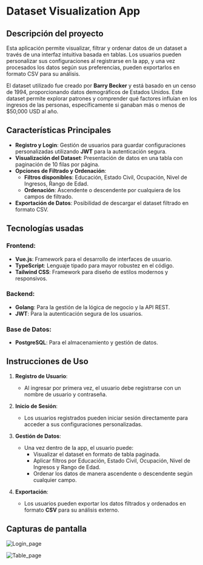# **Dataset Visualization App**

## **Descripción del proyecto**
Esta aplicación permite visualizar, filtrar y ordenar datos de un dataset a través de una interfaz intuitiva basada en tablas. Los usuarios pueden personalizar sus configuraciones al registrarse en la app, y una vez procesados los datos según sus preferencias, pueden exportarlos en formato CSV para su análisis.  

El dataset utilizado fue creado por **Barry Becker** y está basado en un censo de 1994, proporcionando datos demográficos de Estados Unidos. Este dataset permite explorar patrones y comprender qué factores influían en los ingresos de las personas, específicamente si ganaban más o menos de $50,000 USD al año.  

## **Características Principales**  
- **Registro y Login**: Gestión de usuarios para guardar configuraciones personalizadas utilizando **JWT** para la autenticación segura.  
- **Visualización del Dataset**: Presentación de datos en una tabla con paginación de 10 filas por página.  
- **Opciones de Filtrado y Ordenación**:  
  - **Filtros disponibles**: Educación, Estado Civil, Ocupación, Nivel de Ingresos, Rango de Edad.  
  - **Ordenación**: Ascendente o descendente por cualquiera de los campos de filtrado.  
- **Exportación de Datos**: Posibilidad de descargar el dataset filtrado en formato CSV.  

## **Tecnologías usadas**

### **Frontend**:  
- **Vue.js**: Framework para el desarrollo de interfaces de usuario.  
- **TypeScript**: Lenguaje tipado para mayor robustez en el código.  
- **Tailwind CSS**: Framework para diseño de estilos modernos y responsivos.  

### **Backend**:  
- **Golang**: Para la gestión de la lógica de negocio y la API REST. 
- **JWT**: Para la autenticación segura de los usuarios.   

### **Base de Datos**:  
- **PostgreSQL**: Para el almacenamiento y gestión de datos.  


## **Instrucciones de Uso**

1. **Registro de Usuario**:  
   - Al ingresar por primera vez, el usuario debe registrarse con un nombre de usuario y contraseña.  

2. **Inicio de Sesión**:  
   - Los usuarios registrados pueden iniciar sesión directamente para acceder a sus configuraciones personalizadas.  

3. **Gestión de Datos**:  
   - Una vez dentro de la app, el usuario puede:  
     - Visualizar el dataset en formato de tabla paginada.  
     - Aplicar filtros por Educación, Estado Civil, Ocupación, Nivel de Ingresos y Rango de Edad.  
     - Ordenar los datos de manera ascendente o descendente según cualquier campo.  

4. **Exportación**:  
   - Los usuarios pueden exportar los datos filtrados y ordenados en formato **CSV** para su análisis externo.  

## **Capturas de pantalla**
![Login_page](https://github.com/user-attachments/assets/1f1850fc-8a0e-4a9d-b70c-d2e4f03619c5)

![Table_page](https://github.com/user-attachments/assets/bf41dd5e-5571-482f-90ec-17dd58e0757c)

